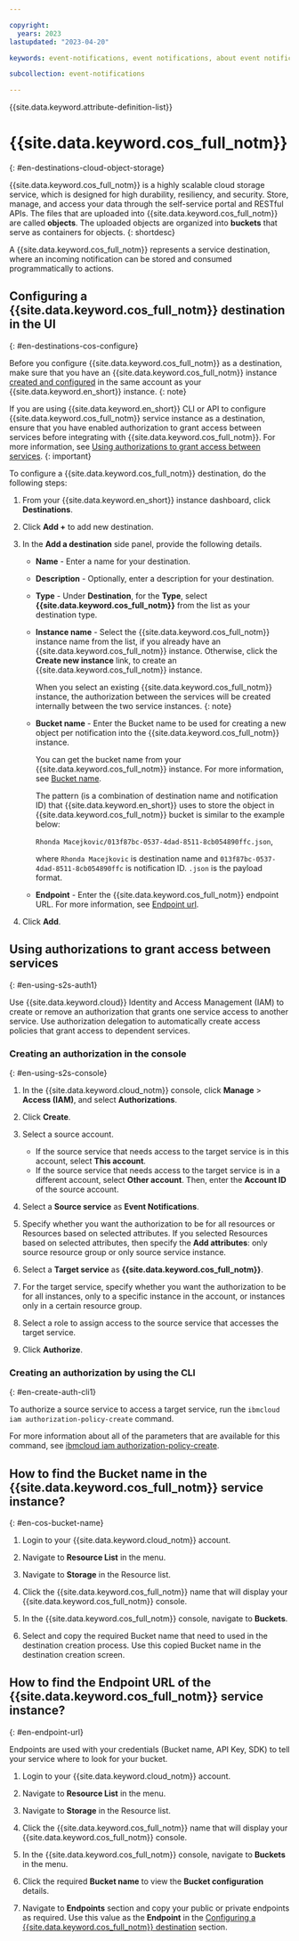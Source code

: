 ```yaml
---

copyright:
  years: 2023
lastupdated: "2023-04-20"

keywords: event-notifications, event notifications, about event notifications, destinations, IBM Cloud Object Storage, cloud object storage, object storage

subcollection: event-notifications

---
```


{{site.data.keyword.attribute-definition-list}}

# {{site.data.keyword.cos_full_notm}}
{: #en-destinations-cloud-object-storage}

{{site.data.keyword.cos_full_notm}} is a highly scalable cloud storage service, which is designed for high durability, resiliency, and security. Store, manage, and access your data through the self-service portal and RESTful APIs. The files that are uploaded into {{site.data.keyword.cos_full_notm}} are called **objects**. The uploaded objects are organized into **buckets** that serve as containers for objects.
{: shortdesc}

A {{site.data.keyword.cos_full_notm}} represents a service destination, where an incoming notification can be stored and consumed programmatically to actions.

## Configuring a {{site.data.keyword.cos_full_notm}} destination in the UI
{: #en-destinations-cos-configure}

Before you configure {{site.data.keyword.cos_full_notm}} as a destination, make sure that you have an {{site.data.keyword.cos_full_notm}} instance [created and configured](https://cloud.ibm.com/objectstorage/create) in the same account as your {{site.data.keyword.en_short}} instance.
{: note}

If you are using {{site.data.keyword.en_short}} CLI or API to configure {{site.data.keyword.cos_full_notm}} service instance as a destination, ensure that you have enabled authorization to grant access between services before integrating with {{site.data.keyword.cos_full_notm}}. For more information, see [Using authorizations to grant access between services](#en-using-s2s-auth1).
{: important}

To configure a {{site.data.keyword.cos_full_notm}} destination, do the following steps:

1. From your {{site.data.keyword.en_short}} instance dashboard, click **Destinations**.

1. Click **Add +** to add new destination.

1. In the **Add a destination** side panel, provide the following details.

   - **Name** - Enter a name for your destination.
   - **Description** - Optionally, enter a description for your destination.
   - **Type** - Under **Destination**, for the **Type**, select **{{site.data.keyword.cos_full_notm}}** from the list as your destination type.

   - **Instance name** - Select the {{site.data.keyword.cos_full_notm}} instance name from the list, if you already have an {{site.data.keyword.cos_full_notm}} instance. Otherwise, click the **Create new instance** link, to create an {{site.data.keyword.cos_full_notm}} instance.

      When you select an existing {{site.data.keyword.cos_full_notm}} instance, the authorization between the services will be created internally between the two service instances.
      {: note}

   - **Bucket name** - Enter the Bucket name to be used for creating a new object per notification into the {{site.data.keyword.cos_full_notm}} instance.

      You can get the bucket name from your {{site.data.keyword.cos_full_notm}} instance. For more information, see [Bucket name](#en-cos-bucket-name).

      The pattern (is a combination of destination name and notification ID) that {{site.data.keyword.en_short}} uses to store the object in {{site.data.keyword.cos_full_notm}} bucket is similar to the example below:

      `Rhonda Macejkovic/013f87bc-0537-4dad-8511-8cb054890ffc.json`,

      where `Rhonda Macejkovic` is destination name and `013f87bc-0537-4dad-8511-8cb054890ffc` is notification ID. `.json` is the payload format.

   - **Endpoint** - Enter the {{site.data.keyword.cos_full_notm}} endpoint URL. For more information, see [Endpoint url](#en-endpoint-url).

1. Click **Add**.

## Using authorizations to grant access between services
{: #en-using-s2s-auth1}

Use {{site.data.keyword.cloud}} Identity and Access Management (IAM) to create or remove an authorization that grants one service access to another service. Use authorization delegation to automatically create access policies that grant access to dependent services.

### Creating an authorization in the console
{: #en-using-s2s-console}

1. In the {{site.data.keyword.cloud_notm}} console, click **Manage** > **Access (IAM)**, and select **Authorizations**.

1. Click **Create**.

1. Select a source account.
   * If the source service that needs access to the target service is in this account, select **This account**.
   * If the source service that needs access to the target service is in a different account, select **Other account**. Then, enter the **Account ID** of the source account.

1. Select a **Source service** as **Event Notifications**.

1. Specify whether you want the authorization to be for all resources or Resources based on selected attributes. If you selected Resources based on selected attributes, then specify the **Add attributes**: only source resource group or only source service instance.

1. Select a **Target service** as **{{site.data.keyword.cos_full_notm}}**.

1. For the target service, specify whether you want the authorization to be for all instances, only to a specific instance in the account, or instances only in a certain resource group.

1. Select a role to assign access to the source service that accesses the target service.

1. Click **Authorize**.

### Creating an authorization by using the CLI
{: #en-create-auth-cli1}

To authorize a source service to access a target service, run the `ibmcloud iam authorization-policy-create` command.

For more information about all of the parameters that are available for this command, see [ibmcloud iam authorization-policy-create](/docs/cli?topic=cli-ibmcloud_commands_iam#ibmcloud_iam_authorization_policy_create).

## How to find the Bucket name in the {{site.data.keyword.cos_full_notm}} service instance?
{: #en-cos-bucket-name}

1. Login to your {{site.data.keyword.cloud_notm}} account.

1. Navigate to **Resource List** in the menu.

1. Navigate to **Storage** in the Resource list.

1. Click the {{site.data.keyword.cos_full_notm}} name that will display your {{site.data.keyword.cos_full_notm}} console.

1. In the {{site.data.keyword.cos_full_notm}} console, navigate to **Buckets**.

1. Select and copy the required Bucket name that need to used in the destination creation process. Use this copied Bucket name in the destination creation screen.

## How to find the Endpoint URL of the {{site.data.keyword.cos_full_notm}} service instance?
{: #en-endpoint-url}

Endpoints are used with your credentials (Bucket name, API Key, SDK) to tell your service where to look for your bucket.

1. Login to your {{site.data.keyword.cloud_notm}} account.

1. Navigate to **Resource List** in the menu.

1. Navigate to **Storage** in the Resource list.

1. Click the {{site.data.keyword.cos_full_notm}} name that will display your {{site.data.keyword.cos_full_notm}} console.

1. In the {{site.data.keyword.cos_full_notm}} console, navigate to **Buckets** in the menu.

1. Click the required **Bucket name** to view the **Bucket configuration** details.

1. Navigate to **Endpoints** section and copy your public or private endpoints as required. Use this value as the **Endpoint** in the [Configuring a {{site.data.keyword.cos_full_notm}} destination](#en-destinations-cos-configure) section.
